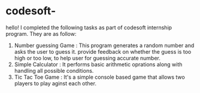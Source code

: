 # codesoft-
hello!
I completed the following tasks as part of codesoft internship program.
They are as follow:
1. Number guessing Game : This program generates a random number and asks the user to guess it. provide feedback on whether the guess is too high or too low, to help user for guessing accurate number. 
2. Simple Calculator : It performs basic arithmetic oprations along with handling all possible conditions.
3. Tic Tac Toe Game : It's a simple console based game that allows two players to play aginst each other.
